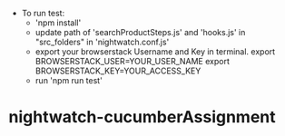 - To run test:
    - 'npm install'
    - update path of 'searchProductSteps.js' and 'hooks.js' in "src_folders" in 'nightwatch.conf.js'
    - export your browserstack Username and Key in terminal.
        export BROWSERSTACK_USER=YOUR_USER_NAME
        export BROWSERSTACK_KEY=YOUR_ACCESS_KEY
    - run 'npm run test' 
# nightwatch-cucumberAssignment

